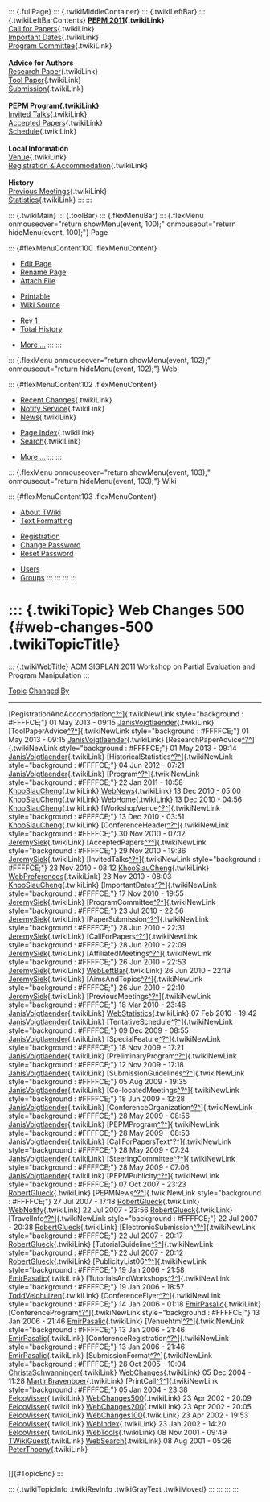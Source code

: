 ::: {.fullPage}
::: {.twikiMiddleContainer}
::: {.twikiLeftBar}
::: {.twikiLeftBarContents}
**[PEPM 2011](WebHome){.twikiLink}**\
[Call for Papers](CallForPapers){.twikiLink}\
[Important Dates](ImportantDates){.twikiLink}\
[Program Committee](ProgramCommittee){.twikiLink}\
\
**Advice for Authors**\
[Research Paper](ResearchPaperAdvice){.twikiLink}\
[Tool Paper](ToolPaperAdvice){.twikiLink}\
[Submission](PaperSubmission){.twikiLink}\
\
**[PEPM Program](Program){.twikiLink}**\
[Invited Talks](InvitedTalks){.twikiLink}\
[Accepted Papers](AcceptedPapers){.twikiLink}\
[Schedule](Program){.twikiLink}\
\
**Local Information**\
[Venue](WorkshopVenue){.twikiLink}\
[Registration & Accommodation](RegistrationAndAccomodation){.twikiLink}\
\
**History**\
[Previous Meetings](PreviousMeetings){.twikiLink}\
[Statistics](HistoricalStatistics){.twikiLink}
:::
:::

::: {.twikiMain}
::: {.toolBar}
::: {.flexMenuBar}
::: {.flexMenu onmouseover="return showMenu(event, 100);" onmouseout="return hideMenu(event, 100);"}
Page

::: {#flexMenuContent100 .flexMenuContent}
-   [Edit
    Page](http://www.program-transformation.org/edit/PEPM11/WebChanges500?t=1536828953)
-   [Rename
    Page](http://www.program-transformation.org/rename/PEPM11/WebChanges500)
-   [Attach
    File](http://www.program-transformation.org/attach/PEPM11/WebChanges500)

<!-- -->

-   [Printable](http://www.program-transformation.org/view/PEPM11/WebChanges500?skin=print.pattern)
-   [Wiki
    Source](http://www.program-transformation.org/view/PEPM11/WebChanges500?skin=text&raw=on&contenttype=text/plain)

<!-- -->

-   [Rev
    1](http://www.program-transformation.org/view/PEPM11/WebChanges500?rev=1.1)
-   [Total
    History](http://www.program-transformation.org/rdiff/PEPM11/WebChanges500)

<!-- -->

-   [More
    \...](http://www.program-transformation.org/oops/PEPM11/WebChanges500?template=oopsmore&param1=1.1&param2=1.1)
:::
:::

::: {.flexMenu onmouseover="return showMenu(event, 102);" onmouseout="return hideMenu(event, 102);"}
Web

::: {#flexMenuContent102 .flexMenuContent}
-   [Recent Changes](WebChanges){.twikiLink}
-   [Notify Service](WebNotify){.twikiLink}
-   [News](WebNews){.twikiLink}

<!-- -->

-   [Page Index](WebIndex){.twikiLink}
-   [Search](WebSearch){.twikiLink}

<!-- -->

-   [More
    \...](http://www.program-transformation.org/oops/PEPM11/WebChanges500?template=oopsmore&param1=1.1&param2=1.1)
:::
:::

::: {.flexMenu onmouseover="return showMenu(event, 103);" onmouseout="return hideMenu(event, 103);"}
Wiki

::: {#flexMenuContent103 .flexMenuContent}
-   [About
    TWiki](http://www.program-transformation.org/view/TWiki/WebHome)
-   [Text
    Formatting](http://www.program-transformation.org/view/TWiki/TextFormattingRules)

<!-- -->

-   [Registration](http://www.program-transformation.org/view/TWiki/TWikiRegistration)
-   [Change
    Password](http://www.program-transformation.org/view/TWiki/ChangePassword)
-   [Reset
    Password](http://www.program-transformation.org/view/TWiki/ResetPassword)

<!-- -->

-   [Users](http://www.program-transformation.org/view/Main/TWikiUsers)
-   [Groups](http://www.program-transformation.org/view/Main/TWikiGroups)
:::
:::
:::
:::

::: {.twikiTopic}
Web Changes 500 {#web-changes-500 .twikiTopicTitle}
===============

::: {.twikiWebTitle}
ACM SIGPLAN 2011 Workshop on Partial Evaluation and Program Manipulation
:::

  [Topic](http://www.program-transformation.org/PEPM11/WebChanges500?sortcol=0&table=1&up=0#sorted_table "Sort by this column")                                                                   [Changed](http://www.program-transformation.org/PEPM11/WebChanges500?sortcol=1&table=1&up=0#sorted_table "Sort by this column")   [By](http://www.program-transformation.org/PEPM11/WebChanges500?sortcol=2&table=1&up=0#sorted_table "Sort by this column")
  ----------------------------------------------------------------------------------------------------------------------------------------------------------------------------------------------- --------------------------------------------------------------------------------------------------------------------------------- ----------------------------------------------------------------------------------------------------------------------------
  [RegistrationAndAccomodation[^?^](http://www.program-transformation.org/edit/Main/RegistrationAndAccomodation?topicparent=PEPM11.WebChanges500)]{.twikiNewLink style="background : #FFFFCE;"}   01 May 2013 - 09:15                                                                                                               [JanisVoigtlaender](../Main/JanisVoigtlaender){.twikiLink}
  [ToolPaperAdvice[^?^](http://www.program-transformation.org/edit/Main/ToolPaperAdvice?topicparent=PEPM11.WebChanges500)]{.twikiNewLink style="background : #FFFFCE;"}                           01 May 2013 - 09:15                                                                                                               [JanisVoigtlaender](../Main/JanisVoigtlaender){.twikiLink}
  [ResearchPaperAdvice[^?^](http://www.program-transformation.org/edit/Main/ResearchPaperAdvice?topicparent=PEPM11.WebChanges500)]{.twikiNewLink style="background : #FFFFCE;"}                   01 May 2013 - 09:14                                                                                                               [JanisVoigtlaender](../Main/JanisVoigtlaender){.twikiLink}
  [HistoricalStatistics[^?^](http://www.program-transformation.org/edit/Main/HistoricalStatistics?topicparent=PEPM11.WebChanges500)]{.twikiNewLink style="background : #FFFFCE;"}                 04 Jun 2012 - 07:21                                                                                                               [JanisVoigtlaender](../Main/JanisVoigtlaender){.twikiLink}
  [Program[^?^](http://www.program-transformation.org/edit/Main/Program?topicparent=PEPM11.WebChanges500)]{.twikiNewLink style="background : #FFFFCE;"}                                           22 Jan 2011 - 10:58                                                                                                               [KhooSiauCheng](../Main/KhooSiauCheng){.twikiLink}
  [WebNews](../Main/WebNews){.twikiLink}                                                                                                                                                          13 Dec 2010 - 05:00                                                                                                               [KhooSiauCheng](../Main/KhooSiauCheng){.twikiLink}
  [WebHome](../Main/WebHome){.twikiLink}                                                                                                                                                          13 Dec 2010 - 04:56                                                                                                               [KhooSiauCheng](../Main/KhooSiauCheng){.twikiLink}
  [WorkshopVenue[^?^](http://www.program-transformation.org/edit/Main/WorkshopVenue?topicparent=PEPM11.WebChanges500)]{.twikiNewLink style="background : #FFFFCE;"}                               13 Dec 2010 - 03:51                                                                                                               [KhooSiauCheng](../Main/KhooSiauCheng){.twikiLink}
  [ConferenceHeader[^?^](http://www.program-transformation.org/edit/Main/ConferenceHeader?topicparent=PEPM11.WebChanges500)]{.twikiNewLink style="background : #FFFFCE;"}                         30 Nov 2010 - 07:12                                                                                                               [JeremySiek](../Main/JeremySiek){.twikiLink}
  [AcceptedPapers[^?^](http://www.program-transformation.org/edit/Main/AcceptedPapers?topicparent=PEPM11.WebChanges500)]{.twikiNewLink style="background : #FFFFCE;"}                             29 Nov 2010 - 19:36                                                                                                               [JeremySiek](../Main/JeremySiek){.twikiLink}
  [InvitedTalks[^?^](http://www.program-transformation.org/edit/Main/InvitedTalks?topicparent=PEPM11.WebChanges500)]{.twikiNewLink style="background : #FFFFCE;"}                                 23 Nov 2010 - 08:12                                                                                                               [KhooSiauCheng](../Main/KhooSiauCheng){.twikiLink}
  [WebPreferences](../Main/WebPreferences){.twikiLink}                                                                                                                                            23 Nov 2010 - 08:03                                                                                                               [KhooSiauCheng](../Main/KhooSiauCheng){.twikiLink}
  [ImportantDates[^?^](http://www.program-transformation.org/edit/Main/ImportantDates?topicparent=PEPM11.WebChanges500)]{.twikiNewLink style="background : #FFFFCE;"}                             17 Nov 2010 - 19:55                                                                                                               [JeremySiek](../Main/JeremySiek){.twikiLink}
  [ProgramCommittee[^?^](http://www.program-transformation.org/edit/Main/ProgramCommittee?topicparent=PEPM11.WebChanges500)]{.twikiNewLink style="background : #FFFFCE;"}                         23 Jul 2010 - 22:56                                                                                                               [JeremySiek](../Main/JeremySiek){.twikiLink}
  [PaperSubmission[^?^](http://www.program-transformation.org/edit/Main/PaperSubmission?topicparent=PEPM11.WebChanges500)]{.twikiNewLink style="background : #FFFFCE;"}                           28 Jun 2010 - 22:31                                                                                                               [JeremySiek](../Main/JeremySiek){.twikiLink}
  [CallForPapers[^?^](http://www.program-transformation.org/edit/Main/CallForPapers?topicparent=PEPM11.WebChanges500)]{.twikiNewLink style="background : #FFFFCE;"}                               28 Jun 2010 - 22:09                                                                                                               [JeremySiek](../Main/JeremySiek){.twikiLink}
  [AffiliatedMeetings[^?^](http://www.program-transformation.org/edit/Main/AffiliatedMeetings?topicparent=PEPM11.WebChanges500)]{.twikiNewLink style="background : #FFFFCE;"}                     26 Jun 2010 - 22:53                                                                                                               [JeremySiek](../Main/JeremySiek){.twikiLink}
  [WebLeftBar](../Main/WebLeftBar){.twikiLink}                                                                                                                                                    26 Jun 2010 - 22:19                                                                                                               [JeremySiek](../Main/JeremySiek){.twikiLink}
  [AimsAndTopics[^?^](http://www.program-transformation.org/edit/Main/AimsAndTopics?topicparent=PEPM11.WebChanges500)]{.twikiNewLink style="background : #FFFFCE;"}                               26 Jun 2010 - 22:10                                                                                                               [JeremySiek](../Main/JeremySiek){.twikiLink}
  [PreviousMeetings[^?^](http://www.program-transformation.org/edit/Main/PreviousMeetings?topicparent=PEPM11.WebChanges500)]{.twikiNewLink style="background : #FFFFCE;"}                         18 Mar 2010 - 23:46                                                                                                               [JanisVoigtlaender](../Main/JanisVoigtlaender){.twikiLink}
  [WebStatistics](../Main/WebStatistics){.twikiLink}                                                                                                                                              07 Feb 2010 - 19:42                                                                                                               [JanisVoigtlaender](../Main/JanisVoigtlaender){.twikiLink}
  [TentativeSchedule[^?^](http://www.program-transformation.org/edit/Main/TentativeSchedule?topicparent=PEPM11.WebChanges500)]{.twikiNewLink style="background : #FFFFCE;"}                       09 Dec 2009 - 08:55                                                                                                               [JanisVoigtlaender](../Main/JanisVoigtlaender){.twikiLink}
  [SpecialFeature[^?^](http://www.program-transformation.org/edit/Main/SpecialFeature?topicparent=PEPM11.WebChanges500)]{.twikiNewLink style="background : #FFFFCE;"}                             18 Nov 2009 - 17:21                                                                                                               [JanisVoigtlaender](../Main/JanisVoigtlaender){.twikiLink}
  [PreliminaryProgram[^?^](http://www.program-transformation.org/edit/Main/PreliminaryProgram?topicparent=PEPM11.WebChanges500)]{.twikiNewLink style="background : #FFFFCE;"}                     12 Nov 2009 - 17:18                                                                                                               [JanisVoigtlaender](../Main/JanisVoigtlaender){.twikiLink}
  [SubmissionGuidelines[^?^](http://www.program-transformation.org/edit/Main/SubmissionGuidelines?topicparent=PEPM11.WebChanges500)]{.twikiNewLink style="background : #FFFFCE;"}                 05 Aug 2009 - 19:35                                                                                                               [JanisVoigtlaender](../Main/JanisVoigtlaender){.twikiLink}
  [Co-locatedMeetings[^?^](http://www.program-transformation.org/edit/Main/Co-locatedMeetings?topicparent=PEPM11.WebChanges500)]{.twikiNewLink style="background : #FFFFCE;"}                     18 Jun 2009 - 12:28                                                                                                               [JanisVoigtlaender](../Main/JanisVoigtlaender){.twikiLink}
  [ConferenceOrganization[^?^](http://www.program-transformation.org/edit/Main/ConferenceOrganization?topicparent=PEPM11.WebChanges500)]{.twikiNewLink style="background : #FFFFCE;"}             28 May 2009 - 08:56                                                                                                               [JanisVoigtlaender](../Main/JanisVoigtlaender){.twikiLink}
  [PEPMProgram[^?^](http://www.program-transformation.org/edit/Main/PEPMProgram?topicparent=PEPM11.WebChanges500)]{.twikiNewLink style="background : #FFFFCE;"}                                   28 May 2009 - 08:53                                                                                                               [JanisVoigtlaender](../Main/JanisVoigtlaender){.twikiLink}
  [CallForPapersText[^?^](http://www.program-transformation.org/edit/Main/CallForPapersText?topicparent=PEPM11.WebChanges500)]{.twikiNewLink style="background : #FFFFCE;"}                       28 May 2009 - 07:24                                                                                                               [JanisVoigtlaender](../Main/JanisVoigtlaender){.twikiLink}
  [SteeringCommittee[^?^](http://www.program-transformation.org/edit/Main/SteeringCommittee?topicparent=PEPM11.WebChanges500)]{.twikiNewLink style="background : #FFFFCE;"}                       28 May 2009 - 07:06                                                                                                               [JanisVoigtlaender](../Main/JanisVoigtlaender){.twikiLink}
  [PEPMPublicity[^?^](http://www.program-transformation.org/edit/Main/PEPMPublicity?topicparent=PEPM11.WebChanges500)]{.twikiNewLink style="background : #FFFFCE;"}                               07 Oct 2007 - 23:23                                                                                                               [RobertGlueck](../Main/RobertGlueck){.twikiLink}
  [PEPMNews[^?^](http://www.program-transformation.org/edit/Main/PEPMNews?topicparent=PEPM11.WebChanges500)]{.twikiNewLink style="background : #FFFFCE;"}                                         27 Jul 2007 - 17:18                                                                                                               [RobertGlueck](../Main/RobertGlueck){.twikiLink}
  [WebNotify](../Main/WebNotify){.twikiLink}                                                                                                                                                      22 Jul 2007 - 23:56                                                                                                               [RobertGlueck](../Main/RobertGlueck){.twikiLink}
  [TravelInfo[^?^](http://www.program-transformation.org/edit/Main/TravelInfo?topicparent=PEPM11.WebChanges500)]{.twikiNewLink style="background : #FFFFCE;"}                                     22 Jul 2007 - 20:38                                                                                                               [RobertGlueck](../Main/RobertGlueck){.twikiLink}
  [ElectronicSubmission[^?^](http://www.program-transformation.org/edit/Main/ElectronicSubmission?topicparent=PEPM11.WebChanges500)]{.twikiNewLink style="background : #FFFFCE;"}                 22 Jul 2007 - 20:17                                                                                                               [RobertGlueck](../Main/RobertGlueck){.twikiLink}
  [TutorialGuideline[^?^](http://www.program-transformation.org/edit/Main/TutorialGuideline?topicparent=PEPM11.WebChanges500)]{.twikiNewLink style="background : #FFFFCE;"}                       22 Jul 2007 - 20:12                                                                                                               [RobertGlueck](../Main/RobertGlueck){.twikiLink}
  [PublicityList06[^?^](http://www.program-transformation.org/edit/Main/PublicityList06?topicparent=PEPM11.WebChanges500)]{.twikiNewLink style="background : #FFFFCE;"}                           19 Jan 2006 - 21:58                                                                                                               [EmirPasalic](../Main/EmirPasalic){.twikiLink}
  [TutorialsAndWorkshops[^?^](http://www.program-transformation.org/edit/Main/TutorialsAndWorkshops?topicparent=PEPM11.WebChanges500)]{.twikiNewLink style="background : #FFFFCE;"}               19 Jan 2006 - 18:57                                                                                                               [ToddVeldhuizen](../Main/ToddVeldhuizen){.twikiLink}
  [ConferenceFlyer[^?^](http://www.program-transformation.org/edit/Main/ConferenceFlyer?topicparent=PEPM11.WebChanges500)]{.twikiNewLink style="background : #FFFFCE;"}                           14 Jan 2006 - 01:18                                                                                                               [EmirPasalic](../Main/EmirPasalic){.twikiLink}
  [ConferenceProgram[^?^](http://www.program-transformation.org/edit/Main/ConferenceProgram?topicparent=PEPM11.WebChanges500)]{.twikiNewLink style="background : #FFFFCE;"}                       13 Jan 2006 - 21:46                                                                                                               [EmirPasalic](../Main/EmirPasalic){.twikiLink}
  [Venuehtml[^?^](http://www.program-transformation.org/edit/Main/Venuehtml?topicparent=PEPM11.WebChanges500)]{.twikiNewLink style="background : #FFFFCE;"}                                       13 Jan 2006 - 21:46                                                                                                               [EmirPasalic](../Main/EmirPasalic){.twikiLink}
  [ConferenceRegistration[^?^](http://www.program-transformation.org/edit/Main/ConferenceRegistration?topicparent=PEPM11.WebChanges500)]{.twikiNewLink style="background : #FFFFCE;"}             13 Jan 2006 - 21:46                                                                                                               [EmirPasalic](../Main/EmirPasalic){.twikiLink}
  [SubmissionFormat[^?^](http://www.program-transformation.org/edit/Main/SubmissionFormat?topicparent=PEPM11.WebChanges500)]{.twikiNewLink style="background : #FFFFCE;"}                         28 Oct 2005 - 10:04                                                                                                               [ChristaSchwanninger](../Main/ChristaSchwanninger){.twikiLink}
  [WebChanges](../Main/WebChanges){.twikiLink}                                                                                                                                                    05 Dec 2004 - 11:28                                                                                                               [MartinBravenboer](../Main/MartinBravenboer){.twikiLink}
  [PrintCall[^?^](http://www.program-transformation.org/edit/Main/PrintCall?topicparent=PEPM11.WebChanges500)]{.twikiNewLink style="background : #FFFFCE;"}                                       05 Jan 2004 - 23:38                                                                                                               [EelcoVisser](../Main/EelcoVisser){.twikiLink}
  [WebChanges500](../Main/WebChanges500){.twikiLink}                                                                                                                                              23 Apr 2002 - 20:09                                                                                                               [EelcoVisser](../Main/EelcoVisser){.twikiLink}
  [WebChanges200](../Main/WebChanges200){.twikiLink}                                                                                                                                              23 Apr 2002 - 20:05                                                                                                               [EelcoVisser](../Main/EelcoVisser){.twikiLink}
  [WebChanges100](../Main/WebChanges100){.twikiLink}                                                                                                                                              23 Apr 2002 - 19:53                                                                                                               [EelcoVisser](../Main/EelcoVisser){.twikiLink}
  [WebIndex](../Main/WebIndex){.twikiLink}                                                                                                                                                        23 Jan 2002 - 14:20                                                                                                               [EelcoVisser](../Main/EelcoVisser){.twikiLink}
  [WebTools](../Main/WebTools){.twikiLink}                                                                                                                                                        08 Nov 2001 - 09:49                                                                                                               [TWikiGuest](../Main/TWikiGuest){.twikiLink}
  [WebSearch](../Main/WebSearch){.twikiLink}                                                                                                                                                      08 Aug 2001 - 05:26                                                                                                               [PeterThoeny](../Main/PeterThoeny){.twikiLink}

\
[]{#TopicEnd}
:::

::: {.twikiTopicInfo .twikiRevInfo .twikiGrayText .twikiMoved}
:::
:::
:::
:::
